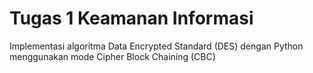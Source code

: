 # Tugas 1 Keamanan Informasi

Implementasi algoritma Data Encrypted Standard (DES) dengan Python menggunakan mode Cipher Block Chaining (CBC) 
